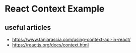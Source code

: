 # React Context Example

## useful articles
- https://www.taniarascia.com/using-context-api-in-react/
- https://reactjs.org/docs/context.html
